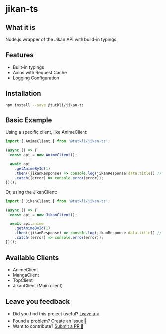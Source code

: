 # jikan-ts

## What it is

Node.js wrapper of the Jikan API with build-in typings.

## Features

- Built-in typings
- Axios with Request Cache
- Logging Configuration

## Installation

```bash
npm install --save @tutkli/jikan-ts
```

## Basic Example

Using a specific client, like AnimeClient:

```js
import { AnimeClient } from '@tutkli/jikan-ts';

(async () => {
  const api = new AnimeClient();

  await api
    .getAnimeById(1)
    .then((jikanResponse) => console.log(jikanResponse.data.title)) // will output "Cowboy Bebob"
    .catch((error) => console.error(error));
})();
```

Or, using the JikanClient:

```js
import { JikanClient } from '@tutkli/jikan-ts';

(async () => {
  const api = new JikanClient();

  await api.anime
    .getAnimeById(1)
    .then((jikanResponse) => console.log(jikanResponse.data.title)) // will output "Cowboy Bebob"
    .catch((error) => console.error(error));
})();
```

## Available Clients

- AnimeClient
- MangaClient
- TopClient
- JikanClient (Main client)

## Leave you feedback

- Did you find this project useful? [Leave a ⭐](https://github.com/tutkli/jikan-ts)
- Found a problem? [Create an issue 🔎](https://github.com/tutkli/jikan-ts/issues)
- Want to contribute? [Submit a PR 📑](https://github.com/tutkli/jikan-ts/pulls)


